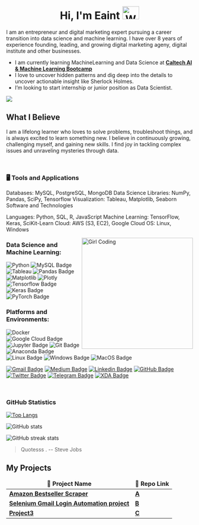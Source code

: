 
<div align="center">
  <h1>Hi, I'm Eaint <img src="https://raw.githubusercontent.com/nixin72/nixin72/master/wave.gif" 
         alt="Waving hand animated gif"
         height="35"
         width="45" />
  </h1></div>
</p>
I am an entrepreneur and digital marketing expert pursuing a career transition into data science and machine learning. I have over 8 years of experience founding, leading, and growing digital marketing ageny, digital institute and other businesses.

 - I am currently learning MachineLearning and Data Science at <a href=" https://pg-p.ctme.caltech.edu/ai-machine-learning-bootcamp-online-certification-course?utm_source=google&utm_medium=cpc&utm_term=caltech%20machine%20learning%20bootcamp&utm_content=19138757465-144392123739-651768515917&utm_device=c&utm_campaign=Caltechdomain+-+Search-US-25_54-en+-+PU+-+DataCluster-AIML-Bootcamp-CAIMLB-Caltech+-+QueryType:Partner+University,Area-adgroup-Caltech+Machine+Learning+Bootcamp+-+Uni:Caltech-PT:Bootcamp-MT:Exact&gad_source=1&gclid=Cj0KCQjwpc-oBhCGARIsAH6ote_uykLdGongUgdcr9VlB5c8D1nz7DFrxAVTXz1BDl5Gh_C7dAcfCN4aAnKeEALw_wcB" target="_blank">**Caltech AI & Machine Learning Bootcamp**</a>
 - I love to uncover hidden patterns and dig deep into the details to uncover actionable insight like Sherlock Holmes. 
 - I’m looking to start internship or junior position as 
 Data Scientist.

![](https://raw.githubusercontent.com/eaintkyawthmu/aimljournal/main/assets/img/postimg/banner.png)

## What I Believe

I am a lifelong learner who loves to solve problems, troubleshoot things, and is always excited to learn something new. I believe in continuously growing, challenging myself, and gaining new skills. I find joy in tackling complex issues and unraveling mysteries through data.

<br>

### 🖥️ Tools and Applications

Databases: MySQL, PostgreSQL, MongoDB
Data Science Libraries: NumPy, Pandas, SciPy, Tensorflow
Visualization: Tableau, Matplotlib, Seaborn
Software and Technologies

Languages: Python, SQL, R, JavaScript
Machine Learning: TensorFlow, Keras, SciKit-Learn
Cloud: AWS (S3, EC2), Google Cloud
OS: Linux, Windows



<img alt="Girl Coding" src=https://media.giphy.com/media/1XCcD9VLQZ2Io/giphy.gif width="300" align="right"/>



### Data Science and Machine Learning:
![Python](https://img.shields.io/badge/-Python-000000?style=flat-square&logo=Python)
![MySQL Badge](https://img.shields.io/badge/-MySQL-000000?style=flat-square&logo=mysql&logoColor=white)
![Tableau](https://img.shields.io/badge/-Tableau-000000?style=flat-square&logo=Tableau)
![Pandas Badge](https://img.shields.io/badge/Pandas-000000?logo=pandas&style=flat-square&logoColor=white)
![Matplotlib](https://img.shields.io/badge/-Matplotlib-000000?style=flat&logo=python)
![Plotly](https://img.shields.io/badge/-Plotly-000000?style=flat-square&logo=dash)
![Tensorflow Badge](https://img.shields.io/badge/Tensorflow-000000?logo=tensorflow&style=flat-square)
![Keras Badge](https://img.shields.io/badge/Keras-000000?logo=keras&style=flat-square)
![PyTorch Badge](https://img.shields.io/badge/PyTorch-000000?logo=pytorch&style=flat-square)

### Platforms and Environments: 
![Docker](https://img.shields.io/badge/-Docker-000000?style=flat-square&logo=docker)
![Google Cloud Badge](https://img.shields.io/badge/-Google_Cloud_Platform-000000?style=flat-square&logo=google-cloud&logoColor=white)
![Jupyter Badge](https://img.shields.io/badge/-Jupyter-000000?style=flat-square&logo=jupyter&logoColor=white)
![Git Badge](https://img.shields.io/badge/-Git-000000?style=flat-square&logo=git&logoColor=white)
![Anaconda Badge](https://img.shields.io/badge/-Anaconda-000000?style=flat-square&logo=anaconda&logoColor=white)  ![Linux Badge](https://img.shields.io/badge/Linux-000000?style=flat-square&logo=linux&logoColor=white)
![Windows Badge](https://img.shields.io/badge/Windows-000000?style=flat-square&logo=windows&logoColor=white)
![MacOS Badge](https://img.shields.io/badge/MacOs-000000?style=flat-square&logo=macos&logoColor=white)



[![Gmail Badge](https://img.shields.io/badge/-Email--me-c14438?style=flat-square&logo=Gmail&logoColor=white&link=mailto:eaintkyawthmu@gmail.com)](mailto:eaintkyawthmu@gmail.com) [![Medium Badge](https://img.shields.io/badge/-Medium-black?style=flat-square&logo=Medium&logoColor=white&link=https://medium.com/@eaintkyawthmu/)](https://medium.com/@eaintkyawthmu/)      [![Linkedin Badge](https://img.shields.io/badge/-Linkedin-blue?style=flat-square&logo=Linkedin&logoColor=white&link=https://www.linkedin.com/in/eaintkyawthmu/)](https://www.linkedin.com/in/eaintkyawthmu/)   [![GitHub Badge](https://img.shields.io/badge/-GitHub-black?style=flat-square&logo=github&logoColor=white&link=https://github.com/eaintkyawthmu/)](https://github.com/eaintkyawthmu) [![Twitter Badge](https://img.shields.io/badge/-@Twitter-00acee?style=flat&logo=Twitter&logoColor=white)](https://twitter.com/intent/follow?screen_name=eaintkyawthmu "Follow on Twitter") [![Telegram Badge](https://img.shields.io/badge/-@Telegram-0088CC?style=flat&logo=Telegram&logoColor=white)](https://t.me/eaintkyawthmu "Contact on Telegram") [![XDA Badge](https://img.shields.io/badge/xda-@xdadeveloper-yellowgreen?style=flat&logo=xda-developers&logoColor=white)](https://forum.xda-developers.com/m/yoe-lay.6722399/)


<br>

<!--**Languages:** Python, SQL.

**Libraries & Tools:** Google Cloud Platform, AWS EC2, Sagemaker, TensorFlow,  
Keras, PyTorch, Docker, Streamlit, NumPy, Pandas, Scikit-Learn, Tableau,  
Matplotlib, NLTK, LaTeX, Trello(Kanban), Folium, Plotly.

**Data Analysis:** Exploratory Data Analysis, Natural Language Processing,  
Computer Vision, Ensemble Methods, Model Development & Evaluation Metrics,  
Data Visualization, Tableau, Pipeline.

**Development Environment:** MacOS, Linux,  Windows, Jupyter Notebook, Visual Studio Code.-->

</p>

### GitHub Statistics




[![Top Langs](https://github-readme-stats.vercel.app/api/top-langs/?username=eaintkyawthmu)](https://github.com/anuraghazra/github-readme-stats)

![GitHub stats](https://github-readme-stats.vercel.app/api?username=eaintkyawthmu&show_icons=true)  

![GitHub streak stats](https://streak-stats.demolab.com/?user=eaintkyawthmu)  



> Quotesss .
> -- Steve Jobs


</p>


## My Projects

<table>
  <thead align="center">
    <tr border: none;>
      <td><b>🎁 Project Name</b></td>
      <td><b>🤖 Repo Link </b></td>
    </tr>
	</thead>
  <tbody>
    <tr>
      <td><a href="https:/a"><b>Amazon Bestseller Scraper</b></a></td>
      <td><a href="https://github.com/eaintkyawthmu/Amazon-Bestseller-Scraper"><b>A</b></a></td>
    </tr>
   <tr>
      <td><a href="https:/a"><b>Selenium Gmail Login Automation project</b></a></td>
      <td><a href="https://github.com/eaintkyawthmu/selenium_gmail_login_script"><b>B</b></a></td>
    </tr>
       <tr>
      <td><a href="https:/a"><b>Project3</b></a></td>
      <td><a href="https://github.com/eaintkyawthmu/"><b>C</b></a></td>
    </tr>
     
  </tbody>
</table>

<br>
